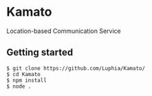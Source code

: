 # Kamato

Location-based Communication Service

## Getting started
```shell
$ git clone https://github.com/Luphia/Kamato/
$ cd Kamato
$ npm install
$ node .
```
